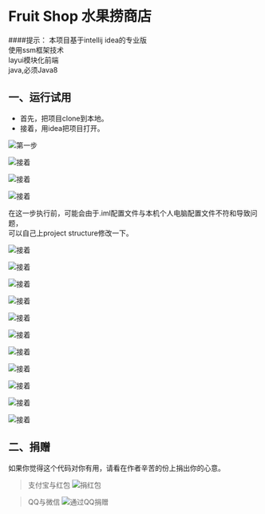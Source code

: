Fruit Shop 水果捞商店
===

####提示：
本项目基于intellij idea的专业版<br>
使用ssm框架技术<br>
layui模块化前端<br>
java,必须Java8<br>

## 一、运行试用
* 首先，把项目clone到本地。
* 接着，用idea把项目打开。

![第一步](https://github.com/Yaque/FriutShop/blob/master/show/use/1.png)

![接着](https://github.com/Yaque/FriutShop/blob/master/show/use/2.png)

![接着](https://github.com/Yaque/FriutShop/blob/master/show/use/3.png)

![接着](https://github.com/Yaque/FriutShop/blob/master/show/use/4.png)

在这一步执行前，可能会由于.iml配置文件与本机个人电脑配置文件不符和导致问题，<br/>
可以自己上project structure修改一下。

![接着](https://github.com/Yaque/FriutShop/blob/master/show/use/5.png)

![接着](https://github.com/Yaque/FriutShop/blob/master/show/use/6.png)

![接着](https://github.com/Yaque/FriutShop/blob/master/show/use/7.png)

![接着](https://github.com/Yaque/FriutShop/blob/master/show/use/8.png)

![接着](https://github.com/Yaque/FriutShop/blob/master/show/use/9.png)

![接着](https://github.com/Yaque/FriutShop/blob/master/show/use/10.png)

![接着](https://github.com/Yaque/FriutShop/blob/master/show/use/11.png)

![接着](https://github.com/Yaque/FriutShop/blob/master/show/use/12.png)

![接着](https://github.com/Yaque/FriutShop/blob/master/show/use/13.png)

![接着](https://github.com/Yaque/FriutShop/blob/master/show/use/14.png)

![接着](https://github.com/Yaque/FriutShop/blob/master/show/use/15.png)
## 二、捐赠
如果你觉得这个代码对你有用，请看在作者辛苦的份上捐出你的心意。
>支付宝与红包
>![捐红包](https://github.com/Yaque/FriutShop/blob/master/show/money/zhifubao_hongbao.jpg)

>QQ与微信
>![通过QQ捐赠](https://github.com/Yaque/FriutShop/blob/master/show/money/weixin_qq.png)